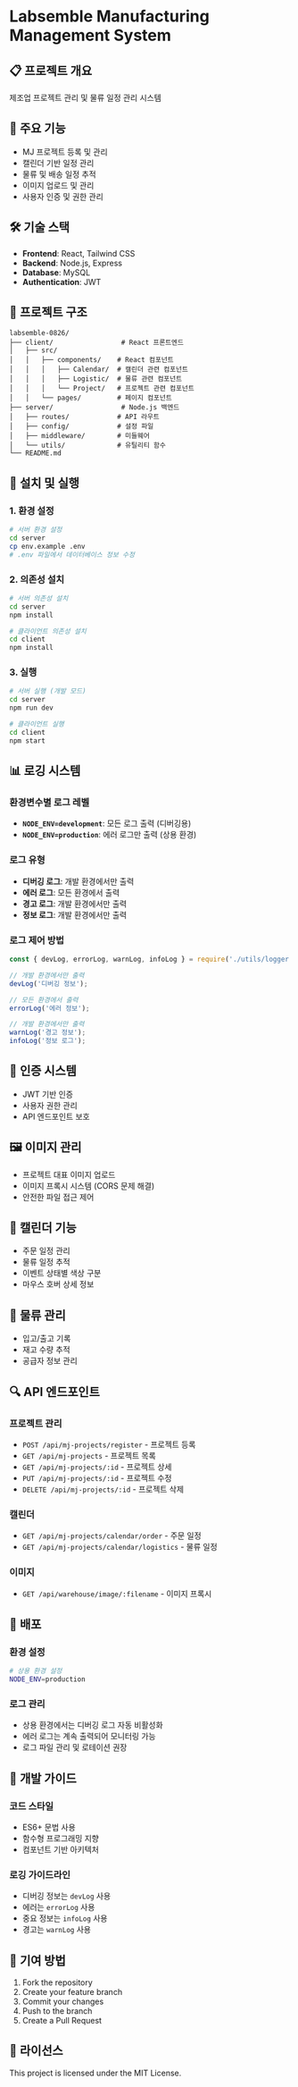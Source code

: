 # Labsemble Manufacturing Management System

## 📋 프로젝트 개요
제조업 프로젝트 관리 및 물류 일정 관리 시스템

## 🚀 주요 기능
- MJ 프로젝트 등록 및 관리
- 캘린더 기반 일정 관리
- 물류 및 배송 일정 추적
- 이미지 업로드 및 관리
- 사용자 인증 및 권한 관리

## 🛠️ 기술 스택
- **Frontend**: React, Tailwind CSS
- **Backend**: Node.js, Express
- **Database**: MySQL
- **Authentication**: JWT

## 📁 프로젝트 구조
```
labsemble-0826/
├── client/                 # React 프론트엔드
│   ├── src/
│   │   ├── components/    # React 컴포넌트
│   │   │   ├── Calendar/  # 캘린더 관련 컴포넌트
│   │   │   ├── Logistic/  # 물류 관련 컴포넌트
│   │   │   └── Project/   # 프로젝트 관련 컴포넌트
│   │   └── pages/         # 페이지 컴포넌트
├── server/                 # Node.js 백엔드
│   ├── routes/            # API 라우트
│   ├── config/            # 설정 파일
│   ├── middleware/        # 미들웨어
│   └── utils/             # 유틸리티 함수
└── README.md
```

## 🔧 설치 및 실행

### 1. 환경 설정
```bash
# 서버 환경 설정
cd server
cp env.example .env
# .env 파일에서 데이터베이스 정보 수정
```

### 2. 의존성 설치
```bash
# 서버 의존성 설치
cd server
npm install

# 클라이언트 의존성 설치
cd client
npm install
```

### 3. 실행
```bash
# 서버 실행 (개발 모드)
cd server
npm run dev

# 클라이언트 실행
cd client
npm start
```

## 📊 로깅 시스템

### 환경변수별 로그 레벨
- **`NODE_ENV=development`**: 모든 로그 출력 (디버깅용)
- **`NODE_ENV=production`**: 에러 로그만 출력 (상용 환경)

### 로그 유형
- **디버깅 로그**: 개발 환경에서만 출력
- **에러 로그**: 모든 환경에서 출력
- **경고 로그**: 개발 환경에서만 출력
- **정보 로그**: 개발 환경에서만 출력

### 로그 제어 방법
```javascript
const { devLog, errorLog, warnLog, infoLog } = require('./utils/logger');

// 개발 환경에서만 출력
devLog('디버깅 정보');

// 모든 환경에서 출력
errorLog('에러 정보');

// 개발 환경에서만 출력
warnLog('경고 정보');
infoLog('정보 로그');
```

## 🔐 인증 시스템
- JWT 기반 인증
- 사용자 권한 관리
- API 엔드포인트 보호

## 🖼️ 이미지 관리
- 프로젝트 대표 이미지 업로드
- 이미지 프록시 시스템 (CORS 문제 해결)
- 안전한 파일 접근 제어

## 📅 캘린더 기능
- 주문 일정 관리
- 물류 일정 추적
- 이벤트 상태별 색상 구분
- 마우스 호버 상세 정보

## 🚚 물류 관리
- 입고/출고 기록
- 재고 수량 추적
- 공급자 정보 관리

## 🔍 API 엔드포인트

### 프로젝트 관리
- `POST /api/mj-projects/register` - 프로젝트 등록
- `GET /api/mj-projects` - 프로젝트 목록
- `GET /api/mj-projects/:id` - 프로젝트 상세
- `PUT /api/mj-projects/:id` - 프로젝트 수정
- `DELETE /api/mj-projects/:id` - 프로젝트 삭제

### 캘린더
- `GET /api/mj-projects/calendar/order` - 주문 일정
- `GET /api/mj-projects/calendar/logistics` - 물류 일정

### 이미지
- `GET /api/warehouse/image/:filename` - 이미지 프록시

## 🚀 배포

### 환경 설정
```bash
# 상용 환경 설정
NODE_ENV=production
```

### 로그 관리
- 상용 환경에서는 디버깅 로그 자동 비활성화
- 에러 로그는 계속 출력되어 모니터링 가능
- 로그 파일 관리 및 로테이션 권장

## 📝 개발 가이드

### 코드 스타일
- ES6+ 문법 사용
- 함수형 프로그래밍 지향
- 컴포넌트 기반 아키텍처

### 로깅 가이드라인
- 디버깅 정보는 `devLog` 사용
- 에러는 `errorLog` 사용
- 중요 정보는 `infoLog` 사용
- 경고는 `warnLog` 사용

## 🤝 기여 방법
1. Fork the repository
2. Create your feature branch
3. Commit your changes
4. Push to the branch
5. Create a Pull Request

## 📄 라이선스
This project is licensed under the MIT License. 